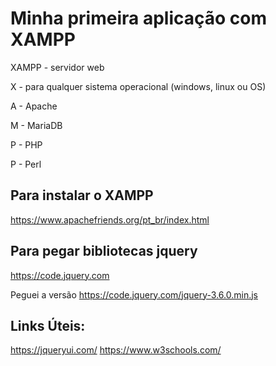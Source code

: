 # Minha primeira aplicação com XAMPP

XAMPP - servidor web

X - para qualquer sistema operacional (windows, linux ou OS)

A - Apache

M - MariaDB

P - PHP

P - Perl


## Para instalar o XAMPP
https://www.apachefriends.org/pt_br/index.html

## Para pegar bibliotecas jquery
https://code.jquery.com

Peguei a versão
https://code.jquery.com/jquery-3.6.0.min.js

## Links Úteis:

https://jqueryui.com/
https://www.w3schools.com/
